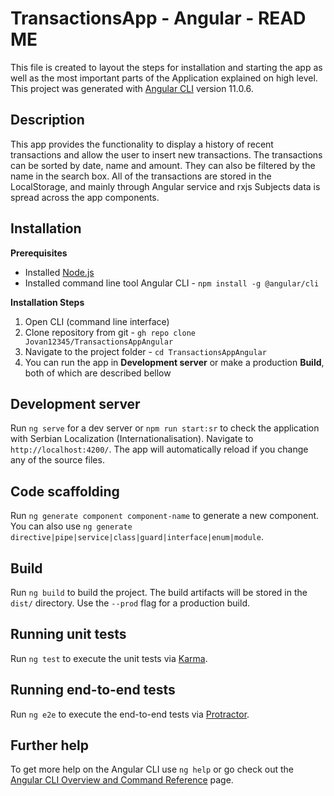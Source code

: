 
# TransactionsApp - Angular - READ ME

This file is created to layout the steps for installation and starting the app as well as the most important parts of the Application explained on high level.  
This project was generated with [Angular CLI](https://github.com/angular/angular-cli) version 11.0.6.

## Description
This app provides the functionality to display a history of recent transactions and allow the user to insert new transactions.
The transactions can be sorted by date, name and amount. They can also be filtered by the name in the search box.
All of the transactions are stored in the LocalStorage, and mainly through Angular service and rxjs Subjects data is spread across the app components.

## Installation
**Prerequisites**

- Installed [Node.js](https://nodejs.org/en/)
- Installed command line tool Angular CLI - `npm install -g @angular/cli`

**Installation Steps**
1. Open CLI (command line interface)
2. Clone repository from git - `gh repo clone Jovan12345/TransactionsAppAngular`
3. Navigate to the project folder - `cd TransactionsAppAngular`
4. You can run the app in **Development server** or make a production **Build**, both of which are described bellow 

## Development server
Run `ng serve` for a dev server or `npm run start:sr` to check the application with Serbian Localization (Internationalisation). Navigate to `http://localhost:4200/`. The app will automatically reload if you change any of the source files.

## Code scaffolding
Run `ng generate component component-name` to generate a new component. You can also use `ng generate directive|pipe|service|class|guard|interface|enum|module`.

## Build
Run `ng build` to build the project. The build artifacts will be stored in the `dist/` directory. Use the `--prod` flag for a production build.

## Running unit tests
Run `ng test` to execute the unit tests via [Karma](https://karma-runner.github.io).


## Running end-to-end tests
Run `ng e2e` to execute the end-to-end tests via [Protractor](http://www.protractortest.org/).

## Further help
To get more help on the Angular CLI use `ng help` or go check out the [Angular CLI Overview and Command Reference](https://angular.io/cli) page.